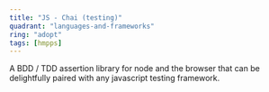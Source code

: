 ```yaml
---
title: "JS - Chai (testing)"
quadrant: "languages-and-frameworks"
ring: "adopt"
tags: [hmpps]
---
```


A BDD / TDD assertion library for node and the browser that can be delightfully paired with any javascript testing framework.
